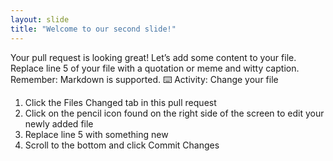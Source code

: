 ```yaml
---
layout: slide
title: "Welcome to our second slide!"
---
```

Your pull request is looking great!
Let’s add some content to your file. Replace line 5 of your file with a quotation or meme and witty caption. Remember: Markdown is supported.
⌨️ Activity: Change your file
1.	Click the Files Changed tab in this pull request
2.	Click on the pencil icon found on the right side of the screen to edit your newly added file
3.	Replace line 5 with something new
4.	Scroll to the bottom and click Commit Changes
